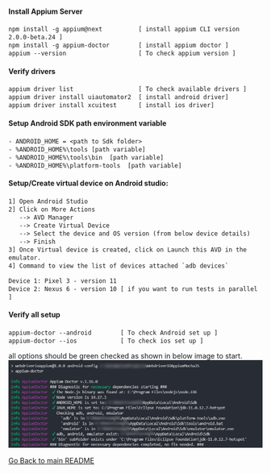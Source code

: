#### Install Appium Server
```
npm install -g appium@next          [ install appium CLI version 2.0.0-beta.24 ]
npm install -g appium-doctor        [ install appium doctor ]
appium --version                    [ To check appium version ]
```

#### Verify drivers
```
appium driver list                  [ To check available drivers ]
appium driver install uiautomator2  [ install android driver]
appium driver install xcuitest      [ install ios driver]
```

#### Setup Android SDK path environment variable
```
- ANDROID_HOME = <path to Sdk folder>
- %ANDROID_HOME%\tools [path variable]
- %ANDROID_HOME%\tools\bin  [path variable]
- %ANDROID_HOME%\platform-tools  [path variable]
```

#### Setup/Create virtual device on Android studio:
```
1] Open Android Studio
2] Click on More Actions 
   --> AVD Manager 
   --> Create Virtual Device 
   --> Select the device and OS version (from below device details) 
   --> Finish
3] Once Virtual device is created, click on Launch this AVD in the emulator.
4] Command to view the list of devices attached `adb devices`
```

```
Device 1: Pixel 3 - version 11
Device 2: Nexus 6 - version 10 [ if you want to run tests in parallel ] 
```


#### Verify all setup
```
appium-doctor --android        [ To check Android set up ]
appium-doctor --ios            [ To check ios set up ]
```
all options should be green checked as shown in below image to start.
![android_config.png](sample/android_config.png)

[Go Back to main README](../../README.md)
